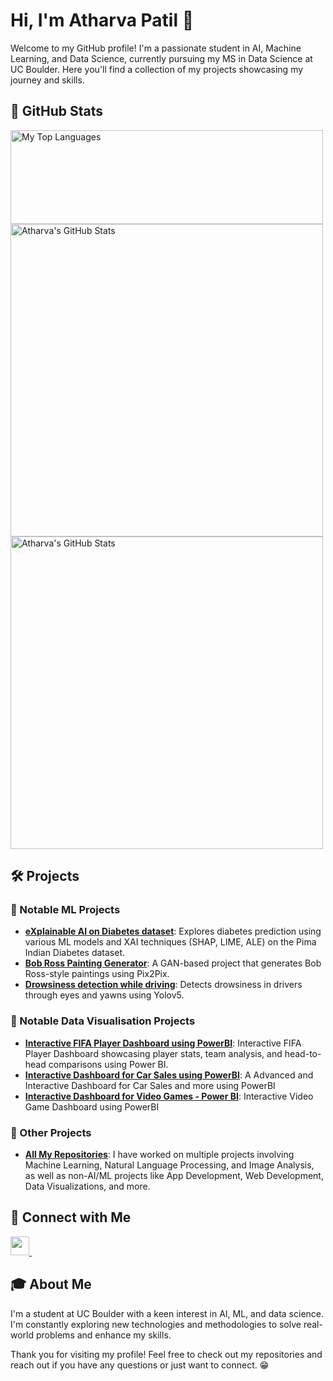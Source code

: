 # Hi, I'm Atharva Patil 👋

Welcome to my GitHub profile! I'm a passionate student in AI, Machine Learning, and Data Science, currently pursuing my MS in Data Science at UC Boulder. Here you'll find a collection of my projects showcasing my journey and skills.

## 🌟 GitHub Stats

<img height="150" src="https://github-readme-stats.vercel.app/api/top-langs/?username=Atharva309&&hide_title=false&hide_border=true&layout=compact&langs_count=8&exclude_repo=comp426&text_color=fff7ff&icon_color=ffffff&bg_color=151515" width="500" alt="My Top Languages" />

<img src="https://github-readme-stats.vercel.app/api?username=Atharva309&show_icons=true&hide_title=true&count_private=true&hide=prs&theme=tokyonight" width="500" alt="Atharva's GitHub Stats">

<img src="https://github-profile-summary-cards.vercel.app/api/cards/profile-details?username=Atharva309&theme=tokyonight" width="500" alt="Atharva's GitHub Stats">


## 🛠️ Projects

### 🚀 Notable ML Projects
- **[eXplainable AI on Diabetes dataset](https://github.com/Atharva309/XAI_diabetes)**: Explores diabetes prediction using various ML models and XAI techniques (SHAP, LIME, ALE) on the Pima Indian Diabetes dataset.
- **[Bob Ross Painting Generator](https://github.com/Atharva309/BobRoss_Painting_Generator)**: A GAN-based project that generates Bob Ross-style paintings using Pix2Pix.
- **[Drowsiness detection while driving](https://github.com/Atharva309/Drowsiness_detection_driving)**: Detects drowsiness in drivers through eyes and yawns using Yolov5.

### 🚀 Notable Data Visualisation Projects
- **[Interactive FIFA Player Dashboard using PowerBI](https://github.com/Atharva309/FIFA_DASHBOARD)**: Interactive FIFA Player Dashboard showcasing player stats, team analysis, and head-to-head comparisons using Power BI.
- **[Interactive Dashboard for Car Sales using PowerBI](https://github.com/Atharva309/Car-Sales-Dashboard)**: A Advanced and Interactive Dashboard for Car Sales and more using PowerBI
- **[Interactive Dashboard for Video Games - Power BI](https://github.com/Atharva309/Interactive-Video-Game-Dashboard-using-PowerBI)**: Interactive Video Game Dashboard using PowerBI



### 🚀 Other Projects
- **[All My Repositories](https://github.com/Atharva309?tab=repositories)**: I have worked on multiple projects involving Machine Learning, Natural Language Processing, and Image Analysis, as well as non-AI/ML projects like App Development, Web Development, Data Visualizations, and more.


## 💬 Connect with Me
<a href="https://www.linkedin.com/in/atharva-patil-714b77222/">
        <img height="30" src="https://img.shields.io/badge/linkedin-blue.svg?&style=for-the-badge&logo=linkedin&logoColor=white"/>
</a>&nbsp;&nbsp;


## 🎓 About Me
I'm a student at UC Boulder with a keen interest in AI, ML, and data science. I'm constantly exploring new technologies and methodologies to solve real-world problems and enhance my skills.

Thank you for visiting my profile! Feel free to check out my repositories and reach out if you have any questions or just want to connect. 😁
